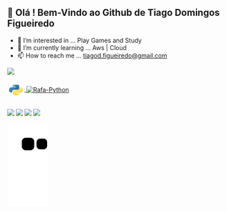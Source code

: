 ## 👋 Olá ! Bem-Vindo ao Github de Tiago Domingos Figueiredo 


- 👀 I’m interested in ... Play Games and Study
- 🌱 I’m currently learning ... Aws | Cloud
- 📫 How to reach me ... tiagod.figueiredo@gmail.com

<div align="left">
  <a href="https://github.com/tiagodfigueiredo7">
  <img height="180em" src="https://github-readme-stats.vercel.app/api?username=tiagodfigueiredo7&show_icons=true&theme=algolia&include_all_commits=true&count_private=true"/>
</div>
  
  <div style="display: inline_block"><br>
  <img align="center" alt="Rafa-Python" height="30" width="40" src="https://raw.githubusercontent.com/devicons/devicon/master/icons/python/python-original.svg">
  <img align="center" alt="Rafa-Python" height="30" width="40" src="https://cdn.jsdelivr.net/gh/devicons/devicon/icons/amazonwebservices/amazonwebservices-plain-wordmark.svg">
  <src="https://media.discordapp.net/attachments/639956127056134178/890373478988013628/Publicacoes_Instagram_1_1.png?width=676&height=676">
</div>
    
##
    
  <a href="https://www.youtube.com/channel/UC4NGnnK0T8ca5Zs1wKQeOJg" target="_blank"><img src="https://img.shields.io/badge/YouTube-FF0000?style=for-the-badge&logo=youtube&logoColor=white" target="_blank"></a>
  <a href="https://www.instagram.com/tiago.figueiredo7" target="_blank"><img src="https://img.shields.io/badge/-Instagram-%23E4405F?style=for-the-badge&logo=instagram&logoColor=white" target="_blank"></a>
  <a href = "mailto:tiagod.figueiredo@gmail.com"><img src="https://img.shields.io/badge/-Gmail-%23333?style=for-the-badge&logo=gmail&logoColor=white" target="_blank"></a>
  <a href="https://www.linkedin.com/in/tiago-domingos-figueiredo-a5342862/" target="_blank"><img src="https://img.shields.io/badge/-LinkedIn-%230077B5?style=for-the-badge&logo=linkedin&logoColor=white" target="_blank"></a> 
 
  ![Snake animation](https://github.com/rafaballerini/rafaballerini/blob/output/github-contribution-grid-snake.svg)
 
</div>

